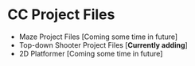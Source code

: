 # CC Project Files
- Maze Project Files [Coming some time in future]
- Top-down Shooter Project Files [**Currently adding**]
- 2D Platformer [Coming some time in future]
